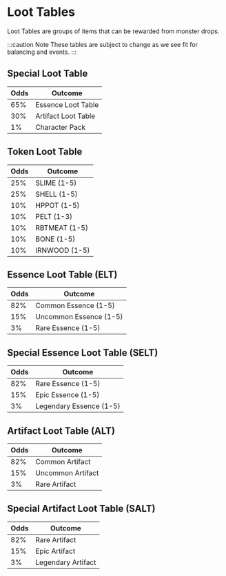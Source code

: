# Loot Tables

Loot Tables are groups of items that can be rewarded from monster drops.

:::caution Note
These tables are subject to change as we see fit for balancing and events.
:::

## Special Loot Table

| Odds | Outcome             |
| ---- | ------------------- |
| 65%  | Essence Loot Table  |
| 30%  | Artifact Loot Table |
| 1%   | Character Pack      |

## Token Loot Table

| Odds | Outcome       |
| ---- | ------------- |
| 25%  | SLIME (1-5)   |
| 25%  | SHELL (1-5)   |
| 10%  | HPPOT (1-5)   |
| 10%  | PELT (1-3)    |
| 10%  | RBTMEAT (1-5) |
| 10%  | BONE (1-5)    |
| 10%  | IRNWOOD (1-5) |

## Essence Loot Table (ELT)

| Odds | Outcome                |
| ---- | ---------------------- |
| 82%  | Common Essence (1-5)   |
| 15%  | Uncommon Essence (1-5) |
| 3%   | Rare Essence (1-5)     |

## Special Essence Loot Table (SELT)

| Odds | Outcome                 |
| ---- | ----------------------- |
| 82%  | Rare Essence (1-5)      |
| 15%  | Epic Essence (1-5)      |
| 3%   | Legendary Essence (1-5) |

## Artifact Loot Table (ALT)

| Odds | Outcome           |
| ---- | ----------------- |
| 82%  | Common Artifact   |
| 15%  | Uncommon Artifact |
| 3%   | Rare Artifact     |

## Special Artifact Loot Table (SALT)

| Odds | Outcome            |
| ---- | ------------------ |
| 82%  | Rare Artifact      |
| 15%  | Epic Artifact      |
| 3%   | Legendary Artifact |

